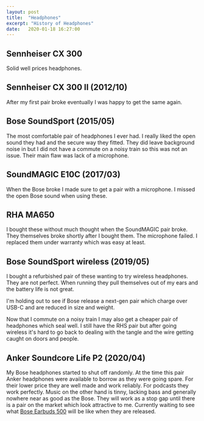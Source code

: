 ```yaml
---
layout: post
title:  "Headphones"
excerpt: "History of Headphones"
date:   2020-01-18 16:27:00
---
```


## Sennheiser CX 300

Solid well prices headphones.

## Sennheiser CX 300 II (2012/10)

After my first pair broke eventually I was happy to get the same again.

## Bose SoundSport (2015/05)

The most comfortable pair of headphones I ever had. I really liked the open sound they had and the secure way they fitted. They did leave background noise in but I did not have a commute on a noisy train so this was not an issue.
Their main flaw was lack of a microphone.

## SoundMAGIC E10C (2017/03)

When the Bose broke I made sure to get a pair with a microphone. I missed the open Bose sound when using these.

## RHA MA650

I bought these without much thought when the SoundMAGIC pair broke. They themselves broke shortly after I bought them. The microphone failed. I replaced them under warranty which was easy at least.

## Bose SoundSport wireless (2019/05)

I bought a refurbished pair of these wanting to try wireless headphones.
They are not perfect. When running they pull themselves out of my ears and the battery life is not great.

I'm holding out to see if Bose release a next-gen pair which charge over USB-C and are reduced in size and weight.

Now that I commute on a noisy train I may also get a cheaper pair of headphones which seal well. I still have the RHS pair but after going wireless it's hard to go back to dealing with the tangle and the wire getting caught on doors and people.

## Anker Soundcore Life P2 (2020/04)

My Bose headphones started to shut off randomly. At the time this pair Anker headphones were available to borrow as they were going spare. For their lower price they are well made and work reliably. For podcasts they work perfectly. Music on the other hand is tinny, lacking bass and generally nowhere near as good as the Bose. They will work as a stop gap until there is a pair on the market which look attractive to me. Currently waiting to see what [Bose Earbuds 500](https://www.bose.co.uk/en_gb/better_with_bose/new-headphones.html) will be like when they are released.

